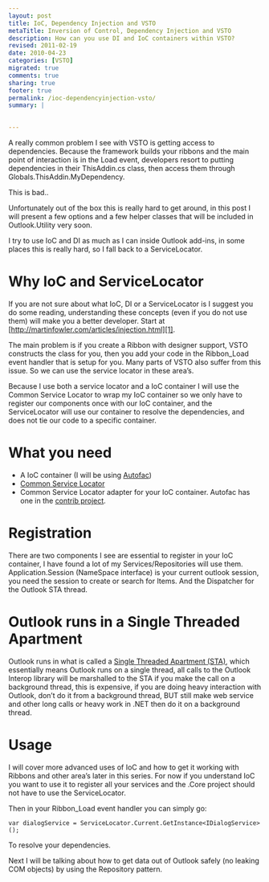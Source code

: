 ```yaml
---
layout: post
title: IoC, Dependency Injection and VSTO
metaTitle: Inversion of Control, Dependency Injection and VSTO
description: How can you use DI and IoC containers within VSTO?
revised: 2011-02-19
date: 2010-04-23
categories: [VSTO]
migrated: true
comments: true
sharing: true
footer: true
permalink: /ioc-dependencyinjection-vsto/
summary: | 
  

---
```

A really common problem I see with VSTO is getting access to dependencies. Because the framework builds your ribbons and the main point of interaction is in the Load event, developers resort to putting dependencies in their ThisAddin.cs class, then access them through Globals.ThisAddin.MyDependency.

This is bad..

Unfortunately out of the box this is really hard to get around, in this post I will present a few options and a few helper classes that will be included in Outlook.Utility very soon.

I try to use IoC and DI as much as I can inside Outlook add-ins, in some places this is really hard, so I fall back to a ServiceLocator.
<!-- more -->
<h1>Why IoC <strong>and</strong> ServiceLocator</h1>

If you are not sure about what IoC, DI or a ServiceLocator is I suggest you do some reading, understanding these concepts (even if you do not use them) will make you a better developer. Start at [http://martinfowler.com/articles/injection.html][1].

The main problem is if you create a Ribbon with designer support, VSTO constructs the class for you, then you add your code in the Ribbon_Load event handler that is setup for you. Many parts of VSTO also suffer from this issue. So we can use the service locator in these area’s.

Because I use both a service locator and a IoC container I will use the Common Service Locator to wrap my IoC container so we only have to register our components once with our IoC container, and the ServiceLocator will use our container to resolve the dependencies, and does not tie our code to a specific container.

<h1>What you need</h1>

 - A IoC container (I will be using [Autofac][2])
 - [Common Service Locator][3]
 - Common Service Locator adapter for your IoC container. Autofac has one in the [contrib project][4].

<h1>Registration</h1>
There are two components I see are essential to register in your IoC container, I have found a lot of my Services/Repositories will use them. Application.Session (NameSpace interface) is your current outlook session, you need the session to create or search for Items. And the Dispatcher for the Outlook STA thread.

<h1>Outlook runs in a Single Threaded Apartment</h1>

Outlook runs in what is called a [Single Threaded Apartment (STA)][5], which essentially means Outlook runs on a single thread, all calls to the Outlook Interop library will be marshalled to the STA if you make the call on a background thread, this is expensive, if you are doing heavy interaction with Outlook, don’t do it from a background thread, BUT still make web service and other long calls or heavy work in .NET then do it on a background thread.

<h1>Usage</h1>
I will cover more advanced uses of IoC and how to get it working with Ribbons and other area’s later in this series. For now if you understand IoC you want to use it to register all your services and the .Core project should not have to use the ServiceLocator.

Then in your Ribbon_Load event handler you can simply go:

    var dialogService = ServiceLocator.Current.GetInstance<IDialogService>();

To resolve your dependencies.

Next I will be talking about how to get data out of Outlook safely (no leaking COM objects) by using the Repository pattern.

  [1]: http://martinfowler.com/articles/injection.html
  [2]: http://code.google.com/p/autofac/
  [3]: http://commonservicelocator.codeplex.com/
  [4]: http://code.google.com/p/autofac/downloads/list
  [5]: http://msdn.microsoft.com/en-us/library/ms680112(VS.85).aspx
